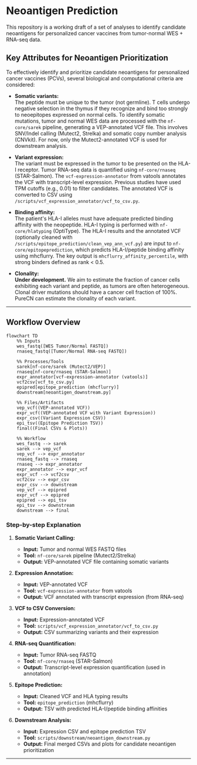 # Neoantigen Prediction

This repository is a working draft of a set of analyses to identify candidate neoantigens for personalized cancer vaccines from tumor-normal WES + RNA-seq data.

## Key Attributes for Neoantigen Prioritization

To effectively identify and prioritize candidate neoantigens for personalized cancer vaccines (PCVs), several biological and computational criteria are considered:

- **Somatic variants:**  
  The peptide must be unique to the tumor (not germline). T cells undergo negative selection in the thymus if they recognize and bind too strongly to neoepitopes expressed on normal cells. To identify somatic mutations, tumor and normal WES data are processed with the `nf-core/sarek` pipeline, generating a VEP-annotated VCF file. This involves SNV/Indel calling (Mutect2, Strelka) and somatic copy number analysis (CNVkit). For now, only the Mutect2-annotated VCF is used for downstream analysis.

- **Variant expression:**  
  The variant must be expressed in the tumor to be presented on the HLA-I receptor. Tumor RNA-seq data is quantified using `nf-core/rnaseq` (STAR-Salmon). The `vcf-expression-annotator` from vatools annotates the VCF with transcript-level expression. Previous studies have used TPM cutoffs (e.g., 0.01) to filter candidates. The annotated VCF is converted to CSV using `/scripts/vcf_expression_annotator/vcf_to_csv.py`.

- **Binding affinity:**  
  The patient's HLA-I alleles must have adequate predicted binding affinity with the neopeptide. HLA-I typing is performed with `nf-core/hlatyping` (OptiType). The HLA-I results and the annotated VCF (optionally cleaned with `/scripts/epitope_prediction/clean_vep_ann_vcf.py`) are input to `nf-core/epitopeprediction`, which predicts HLA-I/peptide binding affinity using mhcflurry. The key output is `mhcflurry_affinity_percentile`, with strong binders defined as rank < 0.5.

- **Clonality:**  
  **Under development.** We aim to estimate the fraction of cancer cells exhibiting each variant and peptide, as tumors are often heterogeneous. Clonal driver mutations should have a cancer cell fraction of 100%. PureCN can estimate the clonality of each variant.

---

## Workflow Overview

```mermaid
flowchart TD
    %% Inputs
    wes_fastq([WES Tumor/Normal FASTQ])
    rnaseq_fastq([Tumor/Normal RNA-seq FASTQ])

    %% Processes/Tools
    sarek[nf-core/sarek (Mutect2/VEP)]
    rnaseq[nf-core/rnaseq (STAR-Salmon)]
    expr_annotator[vcf-expression-annotator (vatools)]
    vcf2csv[vcf_to_csv.py]
    epipred[epitope_prediction (mhcflurry)]
    downstream[neoantigen_downstream.py]

    %% Files/Artifacts
    vep_vcf((VEP-annotated VCF))
    expr_vcf((VEP-annotated VCF with Variant Expression))
    expr_csv((Variant Expression CSV))
    epi_tsv((Epitope Prediction TSV))
    final((Final CSVs & Plots))

    %% Workflow
    wes_fastq --> sarek
    sarek --> vep_vcf
    vep_vcf --> expr_annotator
    rnaseq_fastq --> rnaseq
    rnaseq --> expr_annotator
    expr_annotator --> expr_vcf
    expr_vcf --> vcf2csv
    vcf2csv --> expr_csv
    expr_csv --> downstream
    vep_vcf --> epipred
    expr_vcf --> epipred
    epipred --> epi_tsv
    epi_tsv --> downstream
    downstream --> final
```

### Step-by-step Explanation

1. **Somatic Variant Calling:**
   - **Input:** Tumor and normal WES FASTQ files
   - **Tool:** `nf-core/sarek` pipeline (Mutect2/Strelka)
   - **Output:** VEP-annotated VCF file containing somatic variants

2. **Expression Annotation:**
   - **Input:** VEP-annotated VCF
   - **Tool:** `vcf-expression-annotator` from vatools
   - **Output:** VCF annotated with transcript expression (from RNA-seq)

3. **VCF to CSV Conversion:**
   - **Input:** Expression-annotated VCF
   - **Tool:** `scripts/vcf_expression_annotator/vcf_to_csv.py`
   - **Output:** CSV summarizing variants and their expression

4. **RNA-seq Quantification:**
   - **Input:** Tumor RNA-seq FASTQ
   - **Tool:** `nf-core/rnaseq` (STAR-Salmon)
   - **Output:** Transcript-level expression quantification (used in annotation)

5. **Epitope Prediction:**
   - **Input:** Cleaned VCF and HLA typing results
   - **Tool:** `epitope_prediction` (mhcflurry)
   - **Output:** TSV with predicted HLA-I/peptide binding affinities

6. **Downstream Analysis:**
   - **Input:** Expression CSV and epitope prediction TSV
   - **Tool:** `scripts/downstream/neoantigen_downstream.py`
   - **Output:** Final merged CSVs and plots for candidate neoantigen prioritization

---
